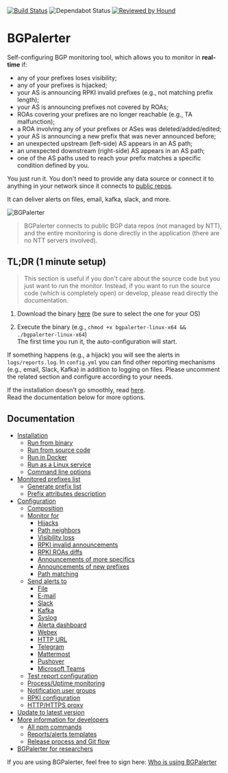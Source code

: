 [![Build Status](https://github.com/nttgin/BGPalerter/workflows/Main/badge.svg)](https://github.com/nttgin/BGPalerter/actions?query=workflow%3AMain)
![Dependabot Status](https://badgen.net/dependabot/nttgin/BGPalerter/?icon=dependabot)
[![Reviewed by Hound](https://img.shields.io/badge/Reviewed_by-Hound-8E64B0.svg)](https://houndci.com)

# BGPalerter
Self-configuring BGP monitoring tool, which allows you to monitor in **real-time** if:
* any of your prefixes loses visibility;
* any of your prefixes is hijacked;
* your AS is announcing RPKI invalid prefixes (e.g., not matching prefix length);
* your AS is announcing prefixes not covered by ROAs;
* ROAs covering your prefixes are no longer reachable (e.g., TA malfunction);
* a ROA involving any of your prefixes or ASes was deleted/added/edited;
* your AS is announcing a new prefix that was never announced before;
* an unexpected upstream (left-side) AS appears in an AS path;
* an unexpected downstream (right-side) AS appears in an AS path;
* one of the AS paths used to reach your prefix matches a specific condition defined by you.

You just run it. You don't need to provide any data source or connect it to anything in your network since it connects to [public repos](docs/datasets.md).

It can deliver alerts on files, email, kafka, slack, and more.

![BGPalerter](http://massimocandela.com/img/bgpalerter_github_image.png)

> BGPalerter connects to public BGP data repos (not managed by NTT), and the entire monitoring is done directly in the application (there are no NTT servers involved). 
 
## TL;DR (1 minute setup)
> This section is useful if you don't care about the source code but you just want to run the monitor.
Instead, if you want to run the source code (which is completely open) or develop, please read directly the documentation.

1. Download the binary [here](https://github.com/nttgin/BGPalerter/releases) (be sure to select the one for your OS)

2. Execute the binary (e.g., `chmod +x bgpalerter-linux-x64 && ./bgpalerter-linux-x64`)  
The first time you run it, the auto-configuration will start.  


If something happens (e.g., a hijack) you will see the alerts in `logs/reports.log`.
In `config.yml` you can find other reporting mechanisms (e.g., email, Slack, Kafka) in addition to logging on files. 
Please uncomment the related section and configure according to your needs. 

If the installation doesn't go smoothly, read [here](docs/installation.md).  
Read the documentation below for more options.

## Documentation

- [Installation](docs/installation.md)
    - [Run from binary](docs/installation.md#running-bgpalerter-from-binaries)
    - [Run from source code](docs/installation.md#running-bgpalerter-from-the-source-code)
    - [Run in Docker](docs/installation.md#running-bgpalerter-in-docker)
    - [Run as a Linux service](docs/linux-service.md)
    - [Command line options](docs/installation.md#bgpalerter-parameters)
- [Monitored prefixes list](docs/prefixes.md#prefixes)
    - [Generate prefix list](docs/prefixes.md#generate)
    - [Prefix attributes description](docs/prefixes.md#prefixes-fields)
- [Configuration](docs/configuration.md)
    - [Composition](docs/configuration.md#composition)
    - [Monitor for](docs/configuration.md#monitors)
        - [Hijacks](docs/configuration.md#monitorhijack)
        - [Path neighbors](docs/path-neighbors.md)
        - [Visibility loss](docs/configuration.md#monitorvisibility)
        - [RPKI invalid announcements](docs/configuration.md#monitorrpki)
        - [RPKI ROAs diffs](docs/configuration.md#monitorroas)
        - [Announcements of more specifics](docs/configuration.md#monitornewprefix)
        - [Announcements of new prefixes](docs/configuration.md#monitoras)
        - [Path matching](docs/configuration.md#monitorpath)
    - [Send alerts to](docs/reports.md#reports)
        - [File](docs/reports.md#reportfile)
        - [E-mail](docs/reports.md#reportemail)
        - [Slack](docs/reports.md#reportslack)
        - [Kafka](docs/reports.md#reportkafka)
        - [Syslog](docs/reports.md#reportsyslog)
        - [Alerta dashboard](docs/reports.md#reportalerta)
        - [Webex](docs/reports.md#reportwebex)
        - [HTTP URL](docs/reports.md#reporthttp)
        - [Telegram](docs/reports.md#reporttelegram)
        - [Mattermost](docs/reports.md#mattermost)
        - [Pushover](docs/report-http.md#pushover)
        - [Microsoft Teams](docs/report-http.md#ms-teams)
    - [Test report configuration](docs/installation.md#bgpalerter-parameters)
    - [Process/Uptime monitoring](docs/process-monitors.md)
    - [Notification user groups](docs/usergroups.md)
    - [RPKI configuration](docs/rpki.md)
    - [HTTP/HTTPS proxy](docs/http-proxy.md)
- [Update to latest version](docs/update.md)
- [More information for developers](docs/develop.md)
    - [All npm commands](docs/develop.md#all-npm-commands)
    - [Reports/alerts templates](docs/context.md)
    - [Release process and Git flow](docs/release-process.md)
- [BGPalerter for researchers](docs/research.md)



If you are using BGPalerter, feel free to sign here: [Who is using BGPalerter](docs/friends.md)
